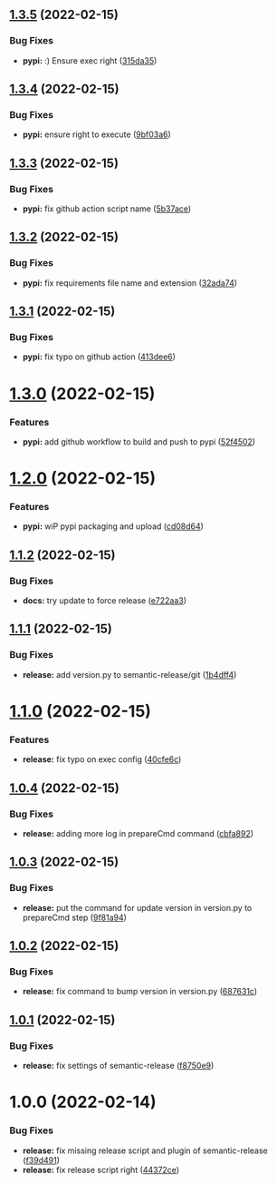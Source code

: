 ## [1.3.5](https://github.com/public-sysunicorns-info/fastapi_sysunicorns_helper/compare/v1.3.4...v1.3.5) (2022-02-15)


### Bug Fixes

* **pypi:** :) Ensure exec right ([315da35](https://github.com/public-sysunicorns-info/fastapi_sysunicorns_helper/commit/315da3500ef87c8ea057ae70bfadcd430712c3a1))

## [1.3.4](https://github.com/public-sysunicorns-info/fastapi_sysunicorns_helper/compare/v1.3.3...v1.3.4) (2022-02-15)


### Bug Fixes

* **pypi:** ensure right to execute ([9bf03a6](https://github.com/public-sysunicorns-info/fastapi_sysunicorns_helper/commit/9bf03a6fbd860b68082b1f05ee3a810e1f771b58))

## [1.3.3](https://github.com/public-sysunicorns-info/fastapi_sysunicorns_helper/compare/v1.3.2...v1.3.3) (2022-02-15)


### Bug Fixes

* **pypi:** fix github action script name ([5b37ace](https://github.com/public-sysunicorns-info/fastapi_sysunicorns_helper/commit/5b37acedec1c23ca6bc33ca60e3537835f718346))

## [1.3.2](https://github.com/public-sysunicorns-info/fastapi_sysunicorns_helper/compare/v1.3.1...v1.3.2) (2022-02-15)


### Bug Fixes

* **pypi:** fix requirements file name and extension ([32ada74](https://github.com/public-sysunicorns-info/fastapi_sysunicorns_helper/commit/32ada7487ea02635e022f95c5754fe7c73df442e))

## [1.3.1](https://github.com/public-sysunicorns-info/fastapi_sysunicorns_helper/compare/v1.3.0...v1.3.1) (2022-02-15)


### Bug Fixes

* **pypi:** fix typo on github action ([413dee6](https://github.com/public-sysunicorns-info/fastapi_sysunicorns_helper/commit/413dee67e596ad18eb715551e4fef04dd64ccaab))

# [1.3.0](https://github.com/public-sysunicorns-info/fastapi_sysunicorns_helper/compare/v1.2.0...v1.3.0) (2022-02-15)


### Features

* **pypi:** add github workflow to build and push to pypi ([52f4502](https://github.com/public-sysunicorns-info/fastapi_sysunicorns_helper/commit/52f4502aaea933665d5e579d82d34fcab7e33917))

# [1.2.0](https://github.com/public-sysunicorns-info/fastapi_sysunicorns_helper/compare/v1.1.2...v1.2.0) (2022-02-15)


### Features

* **pypi:** wiP pypi packaging and upload ([cd08d64](https://github.com/public-sysunicorns-info/fastapi_sysunicorns_helper/commit/cd08d64911fc5f4fd2edbbf2432d6a4c713f8a22))

## [1.1.2](https://github.com/public-sysunicorns-info/fastapi_sysunicorns_helper/compare/v1.1.1...v1.1.2) (2022-02-15)


### Bug Fixes

* **docs:** try update to force release ([e722aa3](https://github.com/public-sysunicorns-info/fastapi_sysunicorns_helper/commit/e722aa3dd46dd52eb1ebfc57516fb1afbf5f7dfd))

## [1.1.1](https://github.com/public-sysunicorns-info/fastapi_sysunicorns_helper/compare/v1.1.0...v1.1.1) (2022-02-15)


### Bug Fixes

* **release:** add version.py to semantic-release/git ([1b4dff4](https://github.com/public-sysunicorns-info/fastapi_sysunicorns_helper/commit/1b4dff44266c2c3e03fa88b007113f4be6b8e68f))

# [1.1.0](https://github.com/public-sysunicorns-info/fastapi_sysunicorns_helper/compare/v1.0.4...v1.1.0) (2022-02-15)


### Features

* **release:** fix typo on exec config ([40cfe6c](https://github.com/public-sysunicorns-info/fastapi_sysunicorns_helper/commit/40cfe6c4d4f0e84eb05a2a486e2e6c599609b2a1))

## [1.0.4](https://github.com/public-sysunicorns-info/fastapi_sysunicorns_helper/compare/v1.0.3...v1.0.4) (2022-02-15)


### Bug Fixes

* **release:** adding more log in prepareCmd command ([cbfa892](https://github.com/public-sysunicorns-info/fastapi_sysunicorns_helper/commit/cbfa8927945549b43c858fbaa9a9ed35129504f6))

## [1.0.3](https://github.com/public-sysunicorns-info/fastapi_sysunicorns_helper/compare/v1.0.2...v1.0.3) (2022-02-15)


### Bug Fixes

* **release:** put the command for update version in version.py to prepareCmd step ([9f81a94](https://github.com/public-sysunicorns-info/fastapi_sysunicorns_helper/commit/9f81a94972019128fc48ac3886ce6b02a17d225e))

## [1.0.2](https://github.com/public-sysunicorns-info/fastapi_sysunicorns_helper/compare/v1.0.1...v1.0.2) (2022-02-15)


### Bug Fixes

* **release:** fix command to bump version in version.py ([687631c](https://github.com/public-sysunicorns-info/fastapi_sysunicorns_helper/commit/687631cff8ed205c4b57aca51f3ccb2a53f836bc))

## [1.0.1](https://github.com/public-sysunicorns-info/fastapi_sysunicorns_helper/compare/v1.0.0...v1.0.1) (2022-02-15)


### Bug Fixes

* **release:** fix settings of semantic-release ([f8750e9](https://github.com/public-sysunicorns-info/fastapi_sysunicorns_helper/commit/f8750e9771e88102aec6fc0f8dc99a43b1e96c89))

# 1.0.0 (2022-02-14)


### Bug Fixes

* **release:** fix missing release script and plugin of semantic-release ([f39d491](https://github.com/public-sysunicorns-info/fastapi_sysunicorns_helper/commit/f39d491274621a3d43c5946537a7bf5245bf122b))
* **release:** fix release script right ([44372ce](https://github.com/public-sysunicorns-info/fastapi_sysunicorns_helper/commit/44372cec9a11b86bcafaf0754048bf457deba1f4))
